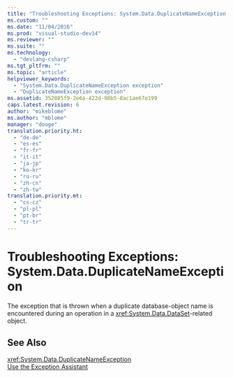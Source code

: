 ```yaml
---
title: "Troubleshooting Exceptions: System.Data.DuplicateNameException | Microsoft Docs"
ms.custom: ""
ms.date: "11/04/2016"
ms.prod: "visual-studio-dev14"
ms.reviewer: ""
ms.suite: ""
ms.technology: 
  - "devlang-csharp"
ms.tgt_pltfrm: ""
ms.topic: "article"
helpviewer_keywords: 
  - "System.Data.DuplicateNameException exception"
  - "DuplicateNameException exception"
ms.assetid: 352885f9-2e6a-422d-98b5-8ac1ae67e199
caps.latest.revision: 6
author: "mikeblome"
ms.author: "mblome"
manager: "douge"
translation.priority.ht: 
  - "de-de"
  - "es-es"
  - "fr-fr"
  - "it-it"
  - "ja-jp"
  - "ko-kr"
  - "ru-ru"
  - "zh-cn"
  - "zh-tw"
translation.priority.mt: 
  - "cs-cz"
  - "pl-pl"
  - "pt-br"
  - "tr-tr"
---
```

# Troubleshooting Exceptions: System.Data.DuplicateNameException
The exception that is thrown when a duplicate database-object name is encountered during an operation in a <xref:System.Data.DataSet>-related object.  
  
## See Also  
 <xref:System.Data.DuplicateNameException>   
 [Use the Exception Assistant](../Topic/How%20to:%20Use%20the%20Exception%20Assistant.md)